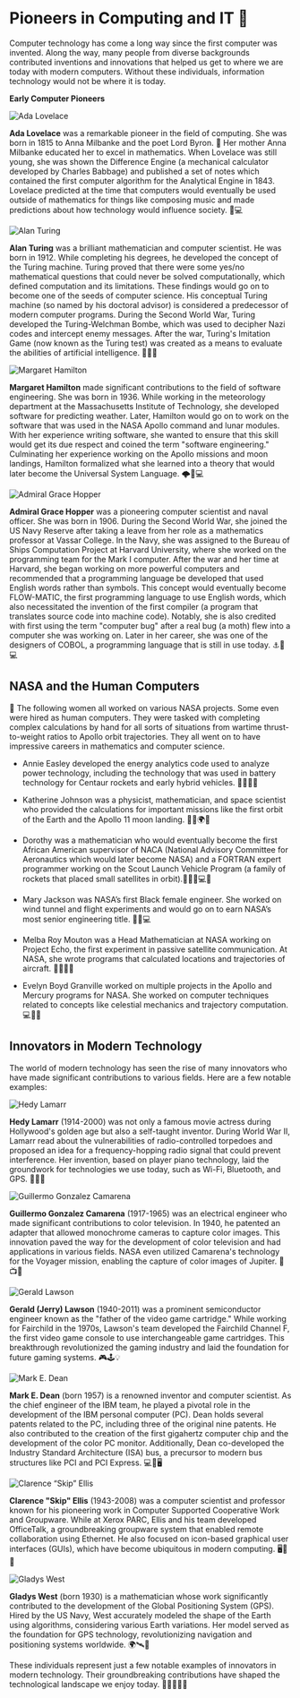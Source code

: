 # Pioneers in Computing and IT 🧮

Computer technology has come a long way since the first computer was invented. Along the way, many people from diverse backgrounds contributed inventions and innovations that helped us get to where we are today with modern computers. Without these individuals, information technology would not be where it is today.

**Early Computer Pioneers**

![Ada Lovelace](https://upload.wikimedia.org/wikipedia/commons/thumb/b/b7/Ada_Byron_daguerreotype_by_Antoine_Claudet_1843_or_1850_-_cropped.png/220px-Ada_Byron_daguerreotype_by_Antoine_Claudet_1843_or_1850_-_cropped.png) 

**Ada Lovelace** was a remarkable pioneer in the field of computing. She was born in 1815 to Anna Milbanke and the poet Lord Byron. 🎩 Her mother Anna Milbanke educated her to excel in mathematics. When Lovelace was still young, she was shown the Difference Engine (a mechanical calculator developed by Charles Babbage) and published a set of notes which contained the first computer algorithm for the Analytical Engine in 1843. Lovelace predicted at the time that computers would eventually be used outside of mathematics for things like composing music and made predictions about how technology would influence society. 🎵💻

![Alan Turing](https://upload.wikimedia.org/wikipedia/commons/thumb/1/17/Alan_Turing_%281912-1954%29_in_1936_at_Princeton_University.jpg/220px-Alan_Turing_%281912-1954%29_in_1936_at_Princeton_University.jpg)

**Alan Turing** was a brilliant mathematician and computer scientist. He was born in 1912. While completing his degrees, he developed the concept of the Turing machine. Turing proved that there were some yes/no mathematical questions that could never be solved computationally, which defined computation and its limitations. These findings would go on to become one of the seeds of computer science. His conceptual Turing machine (so named by his doctoral advisor) is considered a predecessor of modern computer programs. During the Second World War, Turing developed the Turing-Welchman Bombe, which was used to decipher Nazi codes and intercept enemy messages. After the war, Turing's Imitation Game (now known as the Turing test) was created as a means to evaluate the abilities of artificial intelligence. 🧮🔐🤖

![Margaret Hamilton](https://upload.wikimedia.org/wikipedia/commons/thumb/6/68/Margaret_Hamilton_1995.jpg/220px-Margaret_Hamilton_1995.jpg)

**Margaret Hamilton** made significant contributions to the field of software engineering. She was born in 1936. While working in the meteorology department at the Massachusetts Institute of Technology, she developed software for predicting weather. Later, Hamilton would go on to work on the software that was used in the NASA Apollo command and lunar modules. With her experience writing software, she wanted to ensure that this skill would get its due respect and coined the term "software engineering." Culminating her experience working on the Apollo missions and moon landings, Hamilton formalized what she learned into a theory that would later become the Universal System Language. 🌩️🚀💻

![Admiral Grace Hopper](https://upload.wikimedia.org/wikipedia/commons/thumb/a/ad/Commodore_Grace_M._Hopper%2C_USN_%28covered%29.jpg/240px-Commodore_Grace_M._Hopper%2C_USN_%28covered%29.jpg)

**Admiral Grace Hopper** was a pioneering computer scientist and naval officer. She was born in 1906. During the Second World War, she joined the US Navy Reserve after taking a leave from her role as a mathematics professor at Vassar College. In the Navy, she was assigned to the Bureau of Ships Computation Project at Harvard University, where she worked on the programming team for the Mark I computer. After the war and her time at Harvard, she began working on more powerful computers and recommended that a programming language be developed that used English words rather than symbols. This concept would eventually become FLOW-MATIC, the first programming language to use English words, which also necessitated the invention of the first compiler (a program that translates source code into machine code). Notably, she is also credited with first using the term "computer bug" after a real bug (a moth) flew into a computer she was working on. Later in her career, she was one of the designers of COBOL, a programming language that is still in use today. ⚓🐛💻

## NASA and the Human Computers

🧮 The following women all worked on various NASA projects. Some even were hired as human computers. They were tasked with completing complex calculations by hand for all sorts of situations from wartime thrust-to-weight ratios to Apollo orbit trajectories. They all went on to have impressive careers in mathematics and computer science.
- Annie Easley developed the energy analytics code used to analyze power technology, including the technology that was used in battery technology for Centaur rockets and early hybrid vehicles. 👩‍🔬🚀🔋

- Katherine Johnson was a physicist, mathematician, and space scientist who provided the calculations for important missions like the first orbit of the Earth and the Apollo 11 moon landing. 👩‍🚀🌍🚀

- Dorothy was a mathematician who would eventually become the first African American supervisor of NACA (National Advisory Committee for Aeronautics which would later become NASA) and a FORTRAN expert programmer working on the Scout Launch Vehicle Program (a family of rockets that placed small satellites in orbit).👩🏾‍💼💻🚀

- Mary Jackson was NASA’s first Black female engineer. She worked on wind tunnel and flight experiments and would go on to earn NASA’s most senior engineering title. 🙌💡💻

- Melba Roy Mouton was a Head Mathematician at NASA working on Project Echo, the first experiment in passive satellite communication. At NASA, she wrote programs that calculated locations and trajectories of aircraft. 🚀🔋👩‍🚀

- Evelyn Boyd Granville worked on multiple projects in the Apollo and Mercury programs for NASA. She worked on computer techniques related to concepts like celestial mechanics and trajectory computation. 💻🔐🤖

## Innovators in Modern Technology

The world of modern technology has seen the rise of many innovators who have made significant contributions to various fields. Here are a few notable examples:

![Hedy Lamarr](https://upload.wikimedia.org/wikipedia/commons/thumb/8/83/Hedy_Lamarr_Publicity_Photo_for_The_Heavenly_Body_1944.jpg/220px-Hedy_Lamarr_Publicity_Photo_for_The_Heavenly_Body_1944.jpg)

**Hedy Lamarr** (1914-2000) was not only a famous movie actress during Hollywood's golden age but also a self-taught inventor. During World War II, Lamarr read about the vulnerabilities of radio-controlled torpedoes and proposed an idea for a frequency-hopping radio signal that could prevent interference. Her invention, based on player piano technology, laid the groundwork for technologies we use today, such as Wi-Fi, Bluetooth, and GPS. 🎥📡📶

![Guillermo Gonzalez Camarena](https://upload.wikimedia.org/wikipedia/commons/thumb/e/ef/Gonz%C3%A1lez_camarena_guillermo_ing%2C_EN_SU_DESPACHO.jpg/271px-Gonz%C3%A1lez_camarena_guillermo_ing%2C_EN_SU_DESPACHO.jpg) 

**Guillermo Gonzalez Camarena** (1917-1965) was an electrical engineer who made significant contributions to color television. In 1940, he patented an adapter that allowed monochrome cameras to capture color images. This innovation paved the way for the development of color television and had applications in various fields. NASA even utilized Camarena's technology for the Voyager mission, enabling the capture of color images of Jupiter. 🎨📺🚀

![Gerald Lawson](https://upload.wikimedia.org/wikipedia/en/thumb/1/1c/Jerry_lawson_ca_1980.png/220px-Jerry_lawson_ca_1980.png)

**Gerald (Jerry) Lawson** (1940-2011) was a prominent semiconductor engineer known as the "father of the video game cartridge." While working for Fairchild in the 1970s, Lawson's team developed the Fairchild Channel F, the first video game console to use interchangeable game cartridges. This breakthrough revolutionized the gaming industry and laid the foundation for future gaming systems. 🎮🕹️💡

![Mark E. Dean](https://images.squarespace-cdn.com/content/v1/5d13c749eefd1100016a3eae/1565965789316-YKVWKVRY39OFHSLDOG91/Mark_Dean.png?format=1500w)

**Mark E. Dean** (born 1957) is a renowned inventor and computer scientist. As the chief engineer of the IBM team, he played a pivotal role in the development of the IBM personal computer (PC). Dean holds several patents related to the PC, including three of the original nine patents. He also contributed to the creation of the first gigahertz computer chip and the development of the color PC monitor. Additionally, Dean co-developed the Industry Standard Architecture (ISA) bus, a precursor to modern bus structures like PCI and PCI Express. 💻🔌🖥️

![Clarence “Skip” Ellis](https://encrypted-tbn3.gstatic.com/images?q=tbn:ANd9GcRwEEi_Zz5DnzA7ZY033kFSwkXllNAz2kVFBMJvmAjC3x1vO9CeVYxnuBzyZ4oeP9NCBvAp)

**Clarence "Skip" Ellis** (1943-2008) was a computer scientist and professor known for his pioneering work in Computer Supported Cooperative Work and Groupware. While at Xerox PARC, Ellis and his team developed OfficeTalk, a groundbreaking groupware system that enabled remote collaboration using Ethernet. He also focused on icon-based graphical user interfaces (GUIs), which have become ubiquitous in modern computing. 🖥️🤝🌐

![Gladys West](https://upload.wikimedia.org/wikipedia/commons/thumb/f/f0/181206-F-DT527-087.jpg/220px-181206-F-DT527-087.jpg)

**Gladys West** (born 1930) is a mathematician whose work significantly contributed to the development of the Global Positioning System (GPS). Hired by the US Navy, West accurately modeled the shape of the Earth using algorithms, considering various Earth variations. Her model served as the foundation for GPS technology, revolutionizing navigation and positioning systems worldwide. 🌍🛰️📍

These individuals represent just a few notable examples of innovators in modern technology. Their groundbreaking contributions have shaped the technological landscape we enjoy today. 👩‍💻👨‍💻💡